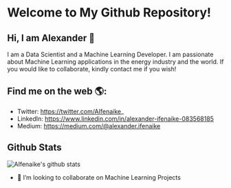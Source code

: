 # Welcome to My Github Repository!

## Hi, I am Alexander 👋

I am a Data Scientist and a Machine Learning Developer. I am passionate about Machine Learning applications in the energy industry and the world. If you would like to collaborate, kindly contact me if you wish! 

## Find me on the web 🌎:
- Twitter: https://twitter.com/AIfenaike_
- LinkedIn: https://www.linkedin.com/in/alexander-ifenaike-083568185
- Medium: https://medium.com/@alexander.ifenaike


## Github Stats
![AIfenaike's github stats](https://github-readme-stats.vercel.app/api?username=aifenaike&show_icons=true&theme=tokyonight)

- 👯 I’m looking to collaborate on Machine Learning Projects
<!--
**aifenaike/aifenaike** is a ✨ _special_ ✨ repository because its `README.md` (this file) appears on your GitHub profile.

Here are some ideas to get you started:

- 🌱 I’m currently learning Natural Language Processing
- 👯 I’m looking to collaborate on Machine Learning Projects
-->
